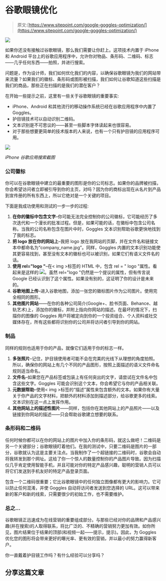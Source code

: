 # 谷歌眼镜优化

> 原文:[https://www.sitepoint.com/google-goggles-optimization/](https://www.sitepoint.com/google-goggles-optimization/)

![](../Images/76cd901d33dada23fe2979f324e18762.png)

如果你还没有接触过谷歌眼镜，那么我们需要让你赶上。这项技术内置于 iPhone 和 Android 平台上的谷歌应用程序中，允许你对物品、条形码、二维码、标志——几乎任何东西——拍照，并进行搜索。

问题是，作为设计师，我们如何优化我们的内容，以确保谷歌眼镜为我们的网站带来流量？如果我们的徽标、条形码或图形被扫描，我们如何让谷歌知道这些扫描是我们的商品，那些正在扫描的是我们的潜在客户？

在开始一些提示之前，这里有一些关于谷歌眼镜的重要事实:

*   iPhone、Android 和其他流行的移动操作系统已经在谷歌应用程序中内置了 Goggles。
*   护目镜技术可以自动识别二维码。
*   文本识别是不可思议的——甚至一些脚本字体读起来也很容易。
*   对于那些想要更简单的技术版本的人来说，也有一个只有护目镜的应用程序可用。

![](../Images/ae87a762690897c6b980ff2e9960ed2c.png)

*iPhone 谷歌应用搜索截图*

### 公司徽标

你可以在谷歌眼镜中建立的最重要的图形是你的公司标志。如果你的品牌被扫描，你会希望访问者立即被引导到你的主页，对吗？因为你的商标出现在从名片到产品到宣传册的所有东西上，所以它绝对是一个关键的项目。

下面是我成功使用和测试的一步一步的过程:

1.  **在你的徽标中包含文字**–你可能无法完全控制你的公司徽标，它可能经历了多次迭代和一个漫长的批准过程。但是，如果可能的话，在徽标中包含公司名称。当我的公司名称包含在图片中时，Goggles 文本识别帮助谷歌更快地找到了我的标志。
2.  **把 logo 放在你的网站上**–我把 logo 放在我网站的页脚，并在文件名和链接文本中都命名为“company_name.jpg”。同样，Goggles 内置的文本识别功能使其更容易找到，甚至没有文本的徽标也可以被识别，如果它们有语义文件名的话。
3.  **使用 rel="logo "**–在< img >标签的 HTML 中，包含 rel = " logo "属性。看起来是这样的:<img src = " company _ name . jpg " rel = " logo "/>。虽然 rel="logo "仍然是一个提议的属性，但有传言说 Google 已经认识到了这个属性。如果没有别的，这证明了你的设计是未来的。
4.  **谷歌地图上传**–进入谷歌地图，添加一张您的徽标图片作为公司图片。使用完全相同的图形。
5.  **其他图片网站**——在你的各种公司简介(Google+、脸书页面、Behance、越轨艺术)上，添加你的徽标，并附上指向你网站的描述。在最坏的情况下，扫描你的图像的 Goggles 用户将被定向到你的一个投资组合、个人资料或社交媒体存在，所有这些都将识别你的公司并将访问者引导到你的网站。

### 制品

同样的规则也适用于你的产品，就像它们适用于你的标志一样。

1.  **多张照片**–记住，护目镜使用者可能不会在完美的光线下从理想的角度拍照。所以，确保你的网站上有几个不同的产品图形，按照上面描述的语义文件命名规则适当命名。
2.  **文件名**–如果您在产品标签或包装上有任何突出的文字，请尝试在文件名中包含这些文字。Goggles 可能会识别这个文本，你会希望它与你的产品相关联。
3.  **元数据帮助**–使用< img >标签的“描述”属性来包含额外的文本。如果你有大量关于你产品的文字材料，把额外的材料添加到描述部分，给谷歌更多的线索。文本识别在这一点上发挥作用。
4.  **其他网站上的描述性图片**——同样，包括你在其他网站上的产品照片——以及链接到你网站的描述——只会帮助谷歌建立想要的联系。

### 条形码和二维码

任何时候你都可以在你的网站上的图片中加入你的条形码，就这么做吧！二维码是另一个关键部分；谷歌眼镜盯着他们。在我的测试中，只要二维码是图片的一部分，谷歌就认为这是主要关注点。当我制作了一个超链接的二维码时，谷歌会自动将我转发到那个网址。这给了你一个惊人的数量控制你的产品图片导致。因为扫描仪几乎肯定使用智能手机，并且可能对你的特定产品感兴趣，聪明的营销人员可以将它们发送到手机友好的特定产品登录页面。

包含一个二维码很重要；它比谷歌眼镜中的任何独立图像都有更大的影响力。它可以防止任何混淆，并使 Goggles 自动将访问者发送到您选择的 URL。这可以带来新的客户和新的线索，只需要很少的初始工作，也不需要维护。

### 总之…

谷歌眼镜正迅速成为在线营销的重要组成部分。与那些已经对你的品牌和产品感兴趣(并在搜索)的人取得联系，将比广泛的、不精确的营销努力更加有效。如你所见，图片结果位于结果的顶部(和视频一起——提示，提示)。因此，为 Goggles 优化您的图形将会带来更好的曝光率、更有效的营销，并以最小的努力赢得新客户。

你一直戴着护目镜工作吗？有什么经验可以分享吗？

## 分享这篇文章